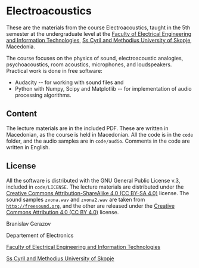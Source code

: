 # Electroacoustics

These are the materials from the course Electroacoustics, taught in the 5th semester at the undergraduate level at the [Faculty of Electrical Engineering and Information Technologies](http://feit.ukim.edu.mk), [Ss Cyril and Methodius University of Skopje](http://ukim.edu.mk/), Macedonia.

The course focuses on the physics of sound, electroacoustic analogies, psychoacoustics, room acoustics, microphones, and loudspeakers. Practical work is done in free software:
* Audacity -- for working with sound files and
* Python with Numpy, Scipy and Matplotlib -- for implementation of audio processing algorithms.

Content
-------

The lecture materials are in the included PDF. These are written in Macedonian, as the course is held in Macedonian. All the code is in the `code` folder, and the audio samples are in `code/audio`. Comments in the code are written in English.


License
-------
All the software is distributed with the GNU General Public License v.3, included in `code/LICENSE`. The lecture materials are distributed under the [Creative Commons Attribution-ShareAlike 4.0 (CC BY-SA 4.0)](https://creativecommons.org/licenses/by-sa/4.0/) license. The sound samples `zvona.wav` and `zvona2.wav` are taken from [`http://freesound.org`](http://freesound.org), and the other are released under the [Creative Commons Attribution 4.0 (CC BY 4.0)](http://creativecommons.org/licenses/by/4.0/) license.


Branislav Gerazov

Departement of Electronics

[Faculty of Electrical Engineering and Information Technologies](http://feit.ukim.edu.mk)

[Ss Cyril and Methodius University of Skopje](http://ukim.edu.mk/)
